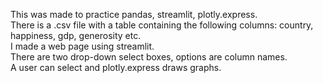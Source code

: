 This was made to practice pandas, streamlit, plotly.express.  
There is a .csv file with a table containing the following columns: country, happiness, gdp, generosity etc.  
I made a web page using streamlit.  
There are two drop-down select boxes, options are column names.  
A user can select and plotly.express draws graphs.
